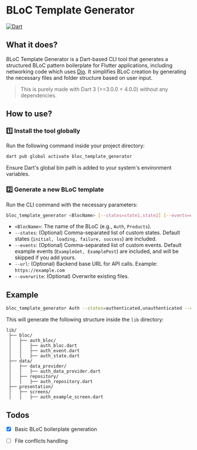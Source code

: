 # BLoC Template Generator
[![Dart](https://github.com/hardiklakhalani/bloc_template_generator/actions/workflows/dart.yml/badge.svg?branch=main)](https://github.com/hardiklakhalani/bloc_template_generator/actions/workflows/dart.yml)
## What it does?
BLoC Template Generator is a Dart-based CLI tool that generates a structured BLoC pattern boilerplate for Flutter applications, including networking code which uses [Dio](https://pub.dev/packages/dio). It simplifies BLoC creation by generating the necessary files and folder structure based on user input.

> This is purely made with Dart 3 (>=3.0.0 < 4.0.0) without any dependencies.

## How to use?
### **1️⃣ Install the tool globally**
Run the following command inside your project directory:
```sh
dart pub global activate bloc_template_generator
```
Ensure Dart's global bin path is added to your system's environment variables.

### **2️⃣ Generate a new BLoC template**
Run the CLI command with the necessary parameters:
```sh
bloc_template_generator <BlocName> [--states=state1,state2] [--events=event1,event2] [--url=backend_url]
```
- `<BlocName>`: The name of the BLoC (e.g., `Auth`, `Products`).
- `--states`: (Optional) Comma-separated list of custom states. Default states (`initial, loading, failure, success`) are included.
- `--events`: (Optional) Comma-separated list of custom events. Default example events (`ExampleGet, ExamplePost`) are included, and will be skipped if you add yours.
- `--url`: (Optional) Backend base URL for API calls. Example: `https://example.com`
- `--overwrite`: (Optional) Overwrite existing files.

## Example
```sh
bloc_template_generator Auth --states=authenticated,unauthenticated --events=login,logout --url=https://api.example.com
```
This will generate the following structure inside the `lib` directory:
```
lib/
 ├── bloc/
 │   ├── auth_bloc/
 │   │   ├── auth_bloc.dart
 │   │   ├── auth_event.dart
 │   │   ├── auth_state.dart
 ├── data/
 │   ├── data_provider/
 │   │   ├── auth_data_provider.dart
 │   ├── repository/
 │   │   ├── auth_repository.dart
 ├── presentation/
 │   ├── screens/
 │   │   ├── auth_example_screen.dart
```

## Todos
- [x] Basic BLoC boilerplate generation
- [ ] File conflicts handling

